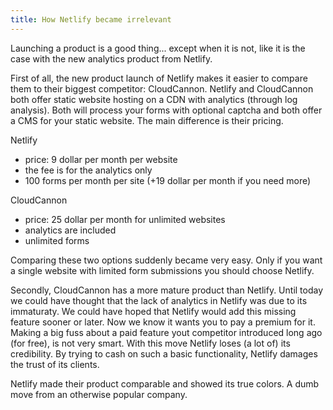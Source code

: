 ```yaml
---
title: How Netlify became irrelevant
---
```


Launching a product is a good thing... except when it is not, like it is the case with the new analytics product from Netlify. 

First of all, the new product launch of Netlify makes it easier to compare them to their biggest competitor: CloudCannon. Netlify and CloudCannon both offer static website hosting on a CDN with analytics (through log analysis). Both will process your forms with optional captcha and both offer a CMS for your static website. The main difference is their pricing.

Netlify

- price: 9 dollar per month per website
- the fee is for the analytics only
- 100 forms per month per site (+19 dollar per month if you need more)

CloudCannon

- price: 25 dollar per month for unlimited websites
- analytics are included
- unlimited forms

Comparing these two options suddenly became very easy. Only if you want a single website with limited form submissions you should choose Netlify. 

Secondly, CloudCannon has a more mature product than Netlify. Until today we could have thought that the lack of analytics in Netlify was due to its immaturaty. We could have hoped that Netlify would add this missing feature sooner or later. Now we know it wants you to pay a premium for it. Making a big fuss about a paid feature yout competitor introduced long ago (for free), is not very smart. With this move Netlify loses (a lot of) its credibility. By trying to cash on such a basic functionality, Netlify damages the trust of its clients. 

Netlify made their product comparable and showed its true colors. A dumb move from an otherwise popular company.